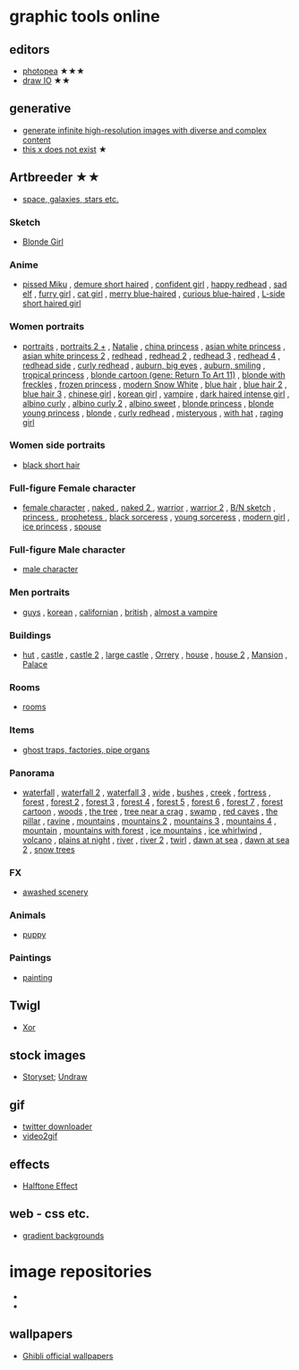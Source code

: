 # graphic tools online

## editors
* [photopea](https://www.photopea.com/) ★★★
* [draw IO](https://draw.io/) ★★

## generative
* [generate infinite high-resolution images with diverse and complex content](https://universome.github.io/alis?s=09)
* [this x does not exist](https://thisxdoesnotexist.com/) ★

## Artbreeder ★★
* [space, galaxies, stars etc.](https://www.artbreeder.com/i?k=c6563fb374012b3e87e86da4fd8e) 	
### Sketch
* [Blonde Girl](https://www.artbreeder.com/i?k=2c82e4f0dce9dd3eab85a7db7d42)
### Anime
* [pissed Miku](https://www.artbreeder.com/i?k=f65856e2d61b6efbcce6f868c00d)
, [demure short haired](https://www.artbreeder.com/i?k=c48896298229999761033f139c26)
, [confident girl](https://www.artbreeder.com/i?k=f74539663456c66ddaa29e218df1)
, [happy redhead](https://www.artbreeder.com/i?k=f1e069d6d5a8a15b15c90736a7a8)
, [sad elf](https://www.artbreeder.com/i?k=cd67dafc68f0d38ec6ba7c72b9bb)
, [furry girl](https://www.artbreeder.com/i?k=972abf1e7174b1e0a97d2275d2d0)
, [cat girl](https://www.artbreeder.com/i?k=a7088bae31858474dc72d58c7f45)
, [merry blue-haired](https://www.artbreeder.com/i?k=2238e4459057ad973cb355170409)
, [curious blue-haired](https://www.artbreeder.com/i?k=11212847a02fce3a449277560a79)
, [L-side short haired girl](https://www.artbreeder.com/i?k=51b969ef7908b3d214f5ce3c6ad4)
### Women portraits
* [portraits](https://www.artbreeder.com/i?k=c237a07d1c45c335ed1d77d6cbdf)
, [portraits 2 +](https://www.artbreeder.com/i?k=410c7112f6a8e9b1dc7752a76f1f)
, [Natalie](https://www.artbreeder.com/i?k=22abbf446b18d0d46e6168e03184)
, [china princess](https://www.artbreeder.com/i?k=58eafd0feb5bb6199e9db88e14cd)
, [asian white princess](https://www.artbreeder.com/i?k=06fe8fda3f0d6cffdf32a58e2f77)
, [asian white princess 2](https://www.artbreeder.com/i?k=4d9871d83aa11e328e61a34cf992)
, [redhead](https://www.artbreeder.com/i?k=b7b4be465aaf03588049171fc38c)
, [redhead 2](https://www.artbreeder.com/i?k=91676382ed642119dc4b7215819e)
, [redhead 3](https://www.artbreeder.com/i?k=fa60174e86bf0abca824cfe6657a)
, [redhead 4](https://www.artbreeder.com/i?k=bbd29e331eb866b91dd801d36850)
, [redhead side](https://www.artbreeder.com/i?k=cd422a8c80020b8c8993e86bf44d)
, [curly redhead](https://www.artbreeder.com/i?k=8b719e39b581a6acf69e55e65779)
, [auburn, big eyes](https://www.artbreeder.com/i?k=44a50cd44949c8931e7a91e2c4e0)
, [auburn, smiling](https://www.artbreeder.com/i?k=f3b497c966c7d966a6013d535c6b)
, [tropical princess](https://www.artbreeder.com/i?k=6cbaef01fb7a83189f7740cf1e59)
, [blonde cartoon (gene: Return To Art 11)](https://www.artbreeder.com/i?k=13e80cd4afbe11ac2ce62fe33e63)
, [blonde with freckles](https://www.artbreeder.com/i?k=35d8f295c76f70f2efcd52e5bf33)
, [frozen princess](https://www.artbreeder.com/i?k=5bbf074835613aa35012fc2f42ca)
, [modern Snow White](https://www.artbreeder.com/i?k=f33a12af84dad5c907b69edfd83f)
, [blue hair](https://www.artbreeder.com/i?k=1b258e16845b397f328de1474101)
, [blue hair 2](https://www.artbreeder.com/i?k=4ee8cf2608f40b4844c7b2a48b54)
, [blue hair 3](https://www.artbreeder.com/i?k=1b258e16845b397f328de1474101)
, [chinese girl](https://www.artbreeder.com/i?k=19fec3134f202f9f5074317f36a0)
, [korean girl](https://www.artbreeder.com/i?k=84f1b300728a3a60389ac8fc55c4)
, [vampire](https://www.artbreeder.com/i?k=69b40d0de1700d443ee981e40014)
, [dark haired intense girl](https://www.artbreeder.com/i?k=9f5fd1e63e6a11c3d9f852cb4c81)
, [albino curly](https://www.artbreeder.com/i?k=edfca537b3efb938d12367955f0c)
, [albino curly 2](https://www.artbreeder.com/i?k=aa650734133d7e00cf7d2530adaa)
, [albino sweet](https://www.artbreeder.com/i?k=fe6dd75f5f1cd0286bd28eb1f6e1)
, [blonde princess](https://www.artbreeder.com/i?k=97054bc5dad3a681ee1c915cedd8)
, [blonde young princess](https://www.artbreeder.com/i?k=82a95559d0459d8d2e828bf36f56)
, [blonde](https://www.artbreeder.com/i?k=bebabe545284d133d72b959b0648)
, [curly redhead](https://www.artbreeder.com/i?k=14d58f7bd21017f25e74ffedf8a9)
, [misteryous](https://www.artbreeder.com/i?k=2ef4f63f8e9325dab02bd34fef1b)
, [with hat](https://www.artbreeder.com/i?k=2c4ed6dc4423d7ea94c10c9e7294)
, [raging girl](https://www.artbreeder.com/i?k=419ccf1de200ec2d55c20680f2fd)
### Women side portraits
* [black short hair](https://www.artbreeder.com/i?k=76dbd4f2df2a6a80e866)
### Full-figure Female character
* [female character](https://www.artbreeder.com/i?k=3e3c072f149ac23adc32326c0cb0)
, [naked ](https://www.artbreeder.com/i?k=289b1c5da034ce5d5ea4d1ad6e46)
, [naked 2 ](https://www.artbreeder.com/i?k=289b1c5da034ce5d5ea4d1ad6e46)
, [warrior](https://www.artbreeder.com/i?k=a647f869e5d878f9a2c731c3b48f)
, [warrior 2](https://www.artbreeder.com/i?k=d90aa45539582a17a7f7c6591b2b)
, [B/N sketch](https://www.artbreeder.com/i?k=6ece62e070351cc1484d7ef877ae)
, [princess ](https://www.artbreeder.com/i?k=3dd8718577274461e3b512b037bf)
, [prophetess ](https://www.artbreeder.com/i?k=9325d0eaa1a23f05e0f83ecc168b)
, [black sorceress](https://www.artbreeder.com/i?k=ae4e802fa9c33c4716c757c2261d)
, [young sorceress](https://www.artbreeder.com/i?k=f09835c9db1a7d650817bed81431)
, [modern girl](https://www.artbreeder.com/i?k=36b9bf7a3f32329e6c51a173c2f9)
, [ice princess](https://www.artbreeder.com/i?k=8d5dd133d9295744b9e3faf271fe)
, [spouse](https://www.artbreeder.com/i?k=2f0aaac8af3635f23d236fa6a0b9)
### Full-figure Male character
* [male character](https://www.artbreeder.com/i?k=18bacda25ef5455e3fba397d056a)
### Men portraits
* [guys](https://www.artbreeder.com/i?k=cf42ed1525b62478e67169ceadf8)
, [korean](https://www.artbreeder.com/i?k=4022498269868ccb8d4678e6a1d5)
, [californian](https://www.artbreeder.com/i?k=1562c27348d65c3ffd0897998bef)
, [british](https://www.artbreeder.com/i?k=063b21cd64b08a1bbdea766b105d)
, [almost a vampire](https://www.artbreeder.com/i?k=5e48c722b9d76dc536a68ebe1f5f)
### Buildings
* [hut](https://www.artbreeder.com/i?k=5138cb85fe72674e7c33188a38a6)
, [castle](https://www.artbreeder.com/i?k=936fc90e3e48b817c21726d7dcfd)
, [castle 2](https://www.artbreeder.com/i?k=857689a554004375fa68f207296c)
, [large castle](https://www.artbreeder.com/i?k=ef3d6a27e8f967320270bd2f0ffc)
, [Orrery](https://www.artbreeder.com/i?k=b478df47ea9806ba863784d04eaa)
, [house](https://www.artbreeder.com/i?k=711766c4a081cbab51e1d989d508)
, [house 2](https://www.artbreeder.com/i?k=bbcafe44d7458c41180aff1f7c6f)
, [Mansion](https://www.artbreeder.com/i?k=5f644fe3111183dc9273bbd2af03)
, [Palace](https://www.artbreeder.com/i?k=09c87702cc669121743993d92b19)
### Rooms
* [rooms](https://www.artbreeder.com/i?k=f014c34eb2d5ff83f62bd33bd000)
### Items
* [ghost traps, factories, pipe organs](https://www.artbreeder.com/i?k=bad2fdc0e31a6d2dfee4c0b2)
### Panorama
* [waterfall](https://www.artbreeder.com/i?k=89bdcfadcace200679973fb7ac61)
, [waterfall 2](https://www.artbreeder.com/i?k=c925970ead21a9ac251be3598d18)
, [waterfall 3](https://www.artbreeder.com/i?k=75d785d4da1eb31c029c6660d248)
, [wide](https://www.artbreeder.com/i?k=2a4ee4941fbc3115820ab16ec3fe)
, [bushes](https://www.artbreeder.com/i?k=9ccf53cb8bf2e8434d300a7fd53c)
, [creek](https://www.artbreeder.com/i?k=e9945b73b9422775513702b7a974)
, [fortress](https://www.artbreeder.com/i?k=d14b75b958ab1c5da5ef89ee94af)
, [forest](https://www.artbreeder.com/i?k=1ae85644cd0c6216d2e824ad910a)
, [forest 2](https://www.artbreeder.com/i?k=ee5df585318778895958aa645587)
, [forest 3](https://www.artbreeder.com/i?k=d45a5df4347a1a22d34b08b36fdf)
, [forest 4](https://www.artbreeder.com/i?k=0224b60b400d3855a59c2fcca335)
, [forest 5](https://www.artbreeder.com/i?k=660de46521b98b2cab4bb92813eb)
, [forest 6](https://www.artbreeder.com/i?k=752eebfa88185c07ba6bbc0fdeae)
, [forest 7](https://www.artbreeder.com/i?k=fa11ca586574a4685ce23561be74)
, [forest cartoon](https://www.artbreeder.com/i?k=67c444ddbb8e4b4bf4132b6e0a1b)
, [woods](https://www.artbreeder.com/i?k=f70b1f8db7caee6a095012fab351)
, [the tree](https://www.artbreeder.com/i?k=7a7c7c486f5eb3f5ca6765bb063f)
, [tree near a crag](https://www.artbreeder.com/i?k=af67e97e73468bdd67070be364e4)
, [swamp](https://www.artbreeder.com/i?k=04ceafd114797f8d894bb31f2921)
, [red caves](https://www.artbreeder.com/i?k=404e9f62196b292099eb3add2078)
, [the pillar](https://www.artbreeder.com/i?k=a3cacc11fe9f935fa6d1bbdc175c)
, [ravine](https://www.artbreeder.com/i?k=49109821b7d291609496be32ddfd)
, [mountains](https://www.artbreeder.com/i?k=2b875e8374e540292d5b20ab8915)
, [mountains 2](https://www.artbreeder.com/i?k=2fe69fe087847607c30229648e52)
, [mountains 3](https://www.artbreeder.com/i?k=f636844766723723e198fba331d2)
, [mountains 4](https://www.artbreeder.com/i?k=7051ebee3fd68e7735e04ec638cb)
, [mountain](https://www.artbreeder.com/i?k=f190b3ca826de5955b9fe39eed59)
, [mountains with forest](https://www.artbreeder.com/i?k=c567a40b8f8b65c37a54023bb290)
, [ice mountains](https://www.artbreeder.com/i?k=ee2c27e5af2b65cbe20cb36af336)
, [ice whirlwind](https://www.artbreeder.com/i?k=ad259e6de9a21282104deada10df)
, [volcano](https://www.artbreeder.com/i?k=212ff845fe68717577d443780881)
, [plains at night](https://www.artbreeder.com/i?k=c419b6cf17836554a8bec902ea80)
, [river](https://www.artbreeder.com/i?k=39cb080bee3e97b66d96ff31b30a)
, [river 2](https://www.artbreeder.com/i?k=feff9fdc1060884a02b0c7ccdae3)
, [twirl](https://www.artbreeder.com/i?k=b8be7b9c319c780aa7d57751bc74)
, [dawn at sea](https://www.artbreeder.com/i?k=1a6856b47d6117db04914750bb6c)
, [dawn at sea 2](https://www.artbreeder.com/i?k=bd187c2af59591ceada2f256f60c)
, [snow trees](https://www.artbreeder.com/i?k=197f68f08fd90524b06030455251)
### FX
* [awashed scenery](https://www.artbreeder.com/i?k=206ca085821d093079acaa72adf8)
### Animals
* [puppy](https://www.artbreeder.com/i?k=639862545093af25e64a547f4312)
### Paintings
* [painting](https://www.artbreeder.com/i?k=f6ea0a00da56b0a5015bcb4241bd)

## Twigl
* [Xor](https://twitter.com/XorDev/status/1461772543203987460)

## stock images
* [Storyset](https://storyset.com/online); [Undraw](https://undraw.co/illustrations)


## gif

* [twitter downloader](https://twittervideodownloader.com/)
* [video2gif](https://ezgif.com/video-to-gif)

## effects

* [Halftone Effect](https://github.com/mnmxmx/halftone-effect)

## web - css etc.

* [gradient backgrounds](https://cssgradient.io/gradient-backgrounds/)

# image repositories

* []()
* []()


## wallpapers

* [Ghibli official wallpapers](http://www.ghibli.jp/info/013381/)
